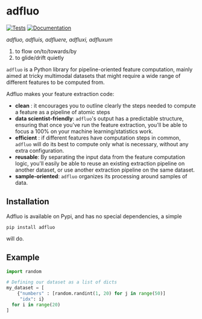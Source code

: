# adfluo

[![Tests](https://github.com/hadware/adfluo/actions/workflows/test.yml/badge.svg)](https://github.com/hadware/adfluo/actions/workflows/test.yml)
[![Documentation](https://github.com/hadware/adfluo/actions/workflows/doc.yml/badge.svg)](https://github.com/hadware/adfluo/actions/workflows/doc.yml)

*adfluo, adfluis, adfluere, adfluxi, adfluxum*

1. to flow on/to/towards/by 
2. to glide/drift quietly

`adfluo` is a Python library for pipeline-oriented feature computation, mainly aimed at tricky 
multimodal datasets that might require a wide range of different features to be computed from.

Adfluo makes your feature extraction code:

- **clean** : it encourages you to outline clearly the steps needed to compute
  a feature as a pipeline of atomic steps
- **data scientist-friendly**: ``adfluo``'s output has a predictable structure,
  ensuring that once you've run the feature extraction, you'll be able to focus a 100%
  on your machine learning/statistics work.
- **efficient** : if different features have computation steps in common, ``adfluo``
  will do its best to compute only what is necessary, without any extra configuration.
- **reusable**: By separating the input data from the feature computation logic,
  you'll easily be able to reuse an existing extraction pipeline on another dataset, 
  or use another extraction pipeline on the same dataset.
- **sample-oriented**: ``adfluo`` organizes its processing around samples of data.
  
## Installation

Adfluo is available on Pypi, and has no special dependencies, a simple

```shell
pip install adfluo
```

will do.

## Example

```python
import random

# Defining our dataset as a list of dicts
my_dataset = [
    {"numbers" : [random.randint(1, 20) for j in range(50)]
     "idx": i}
  for i in range(20)
]
```

## 
